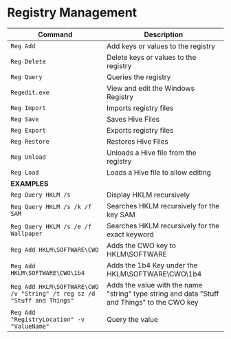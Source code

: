 # Registry Management

| **Command** | **Description** |
|----------|-----------------|
| `Reg Add` | Add keys or values to the registry |
| `Reg Delete` | Delete keys or values to the registry |
| `Reg Query` | Queries the registry |
| `Regedit.exe` | View and edit the Windows Registry |
| `Reg Import` | Imports registry files |
| `Reg Save` | Saves Hive Files |
| `Reg Export` | Exports registry files |
| `Reg Restore` | Restores Hive Files |
| `Reg Unload` | Unloads a Hive file from the registry |
| `Reg Load `| Loads a Hive file to allow editing |
| **EXAMPLES** |
| `Reg Query HKLM /s `| Display HKLM recursively |
| `Reg Query HKLM /s /k /f SAM` | Searches HKLM recursively for the key SAM |
| `Reg Query HKLM /s /e /f Wallpaper` | Searches HKLM recursively for the exact keyword |
| `Reg Add HKLM\SOFTWARE\CWO` | Adds the CWO key to HKLM\SOFTWARE |
| `Reg Add HKLM\SOFTWARE\CWO\1b4` | Adds the 1b4 Key under the HKLM\SOFTWARE\CWO\1b4 |
| `Reg Add HKLM\SOFTWARE\CWO /v "String" /t reg sz /d "Stuff and Things"` | Adds the value with the name "string" type string and data "Stuff and Things"  to the CWO key |
| `Reg Add "RegistryLocation" -v "ValueName"` | Query the value |
